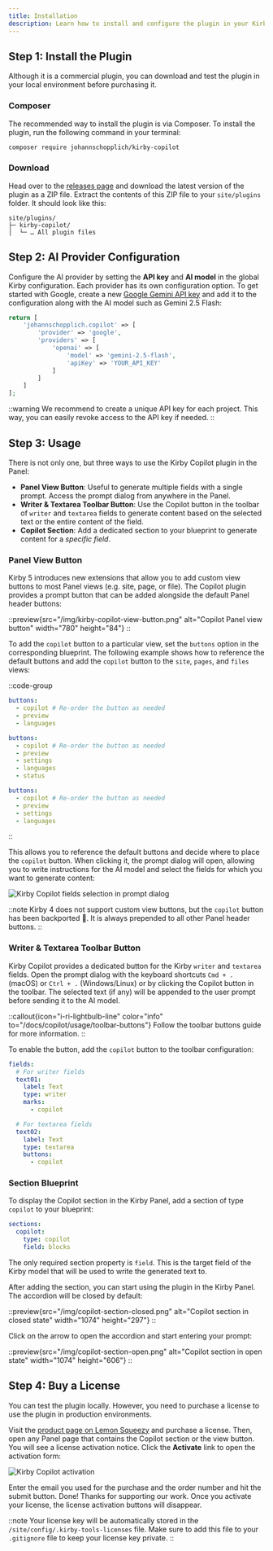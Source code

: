 ```yaml
---
title: Installation
description: Learn how to install and configure the plugin in your Kirby project.
---
```


## Step 1: Install the Plugin

Although it is a commercial plugin, you can download and test the plugin in your local environment before purchasing it.

### Composer

The recommended way to install the plugin is via Composer. To install the plugin, run the following command in your terminal:

```bash
composer require johannschopplich/kirby-copilot
```

### Download

Head over to the [releases page](https://github.com/kirby-tools/kirby-copilot/releases) and download the latest version of the plugin as a ZIP file. Extract the contents of this ZIP file to your `site/plugins` folder. It should look like this:

```
site/plugins/
├─ kirby-copilot/
│  └─ … All plugin files
```

## Step 2: AI Provider Configuration

Configure the AI provider by setting the **API key** and **AI model** in the global Kirby configuration. Each provider has its own configuration option. To get started with Google, create a new [Google Gemini API key](https://ai.google.dev/gemini-api) and add it to the configuration along with the AI model such as Gemini 2.5 Flash:

```php [config.php]
return [
    'johannschopplich.copilot' => [
        'provider' => 'google',
        'providers' => [
            'openai' => [
                'model' => 'gemini-2.5-flash',
                'apiKey' => 'YOUR_API_KEY'
            ]
        ]
    ]
];
```

::warning
We recommend to create a unique API key for each project. This way, you can easily revoke access to the API key if needed.
::

## Step 3: Usage

There is not only one, but three ways to use the Kirby Copilot plugin in the Panel:

- **Panel View Button**: Useful to generate multiple fields with a single prompt. Access the prompt dialog from anywhere in the Panel.
- **Writer & Textarea Toolbar Button**: Use the Copilot button in the toolbar of `writer` and `textarea` fields to generate content based on the selected text or the entire content of the field.
- **Copilot Section**: Add a dedicated section to your blueprint to generate content for a _specific field_.

### Panel View Button

Kirby 5 introduces new extensions that allow you to add custom view buttons to most Panel views (e.g. site, page, or file). The Copilot plugin provides a prompt button that can be added alongside the default Panel header buttons:

::preview{src="/img/kirby-copilot-view-button.png" alt="Copilot Panel view button" width="780" height="84"}
::

To add the `copilot` button to a particular view, set the `buttons` option in the corresponding blueprint. The following example shows how to reference the default buttons and add the `copilot` button to the `site`, `pages`, and `files` views:

::code-group

```yaml [site.yml]
buttons:
  - copilot # Re-order the button as needed
  - preview
  - languages
```

```yaml [pages/default.yml]
buttons:
  - copilot # Re-order the button as needed
  - preview
  - settings
  - languages
  - status
```

```yaml [files/default.yml]
buttons:
  - copilot # Re-order the button as needed
  - preview
  - settings
  - languages
```

::

This allows you to reference the default buttons and decide where to place the `copilot` button. When clicking it, the prompt dialog will open, allowing you to write instructions for the AI model and select the fields for which you want to generate content:

![Kirby Copilot fields selection in prompt dialog](/img/kirby-copilot-fields-selection.png)

::note
Kirby 4 does not support custom view buttons, but the `copilot` button has been backported 🎉. It is always prepended to all other Panel header buttons.
::

### Writer & Textarea Toolbar Button

Kirby Copilot provides a dedicated button for the Kirby `writer` and `textarea` fields. Open the prompt dialog with the keyboard shortcuts `Cmd + .` (macOS) or `Ctrl + .` (Windows/Linux) or by clicking the Copilot button in the toolbar. The selected text (if any) will be appended to the user prompt before sending it to the AI model.

::callout{icon="i-ri-lightbulb-line" color="info" to="/docs/copilot/usage/toolbar-buttons"}
Follow the toolbar buttons guide for more information.
::

To enable the button, add the `copilot` button to the toolbar configuration:

```yaml [pages/default.yml]
fields:
  # For writer fields
  text01:
    label: Text
    type: writer
    marks:
      - copilot

  # For textarea fields
  text02:
    label: Text
    type: textarea
    buttons:
      - copilot
```

### Section Blueprint

To display the Copilot section in the Kirby Panel, add a section of type `copilot` to your blueprint:

```yaml [pages/default.yml]
sections:
  copilot:
    type: copilot
    field: blocks
```

The only required section property is `field`. This is the target field of the Kirby model that will be used to write the generated text to.

After adding the section, you can start using the plugin in the Kirby Panel. The accordion will be closed by default:

::preview{src="/img/copilot-section-closed.png" alt="Copilot section in closed state" width="1074" height="297"}
::

Click on the arrow to open the accordion and start entering your prompt:

::preview{src="/img/copilot-section-open.png" alt="Copilot section in open state" width="1074" height="606"}
::

## Step 4: Buy a License

You can test the plugin locally. However, you need to purchase a license to use the plugin in production environments.

Visit the [product page on Lemon Squeezy](https://byjohann.lemonsqueezy.com/buy/ce8a5fd2-8a01-4972-9a5d-e9dbbca17acf) and purchase a license. Then, open any Panel page that contains the Copilot section or the view button. You will see a license activation notice. Click the **Activate** link to open the activation form:

![Kirby Copilot activation](/img/kirby-copilot-activation.png)

Enter the email you used for the purchase and the order number and hit the submit button. Done! Thanks for supporting our work. Once you activate your license, the license activation buttons will disappear.

::note
Your license key will be automatically stored in the `/site/config/.kirby-tools-licenses` file. Make sure to add this file to your `.gitignore` file to keep your license key private.
::
